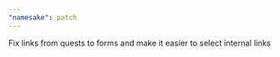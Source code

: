 ```yaml
---
"namesake": patch
---
```


Fix links from quests to forms and make it easier to select internal links
